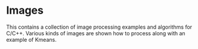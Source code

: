 # Images
This contains a collection of image processing examples and algorithms for C/C++. Various kinds of images are shown how to process along with an example of Kmeans.
